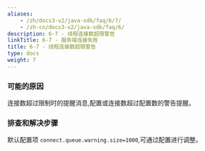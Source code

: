 ```yaml
---
aliases:
    - /zh/docs3-v2/java-sdk/faq/6/7/
    - /zh-cn/docs3-v2/java-sdk/faq/6/
description: 6-7 - 线程连接数超限警告
linkTitle: 6-7 - 服务端连接失败
title: 6-7 - 线程连接数超限警告
type: docs
weight: 7
---
```






### 可能的原因

连接数超过限制时的提醒消息,配置或连接数超过配置数的警告提醒。

### 排查和解决步骤

默认配置项 `connect.queue.warning.size=1000`,可通过配置进行调整。